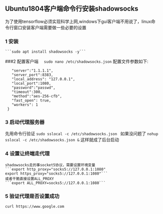 ## Ubuntu1804客户端命令行安装shadowsocks

为了使用tensorflow必须实现科学上网,windows下gui客户端不用说了，linux命令行窗口安装客户端需要做一些必要的设置
### 1 安装 
    ```sudo apt install shadowsocks -y```
###2 配置客户端
  ```  sudo nano /etc/shadowsocks.json```
    配置文件参数如下:
 ```{
    "server":"1.1.1.1",
    "server_port":8383,
    "local_address": "127.0.0.1",
    "local_port":1080,
    "password":"passwd",
    "timeout":300,
    "method":"aes-256-cfb",
    "fast_open": true,
    "workers": 1
  }
```
### 3 启动代理服务器
  先用命令行验证 ```sudo sslocal -c /etc/shadowsocks.json ```
  如果没问题了
  ```nohup sslocal -c /etc/shadowsocks.json &```
  这样就成了后台启动

### 4 设置让终端走代理
    shadowsocks走的事socket5协议，需要设置环境变量
    ```export http_proxy="socks5://127.0.0.1:1080"
    export https_proxy="socks5://127.0.0.1:1080"```
    或者干脆直接设置ALL_PROXY
    ```export ALL_PROXY=socks5://127.0.0.1:1080```
### 5 验证代理是否设置成功
   ```curl https://www.google.com```
